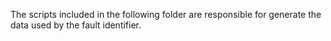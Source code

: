 The scripts included in the following folder are responsible for generate the data used by the fault identifier.
